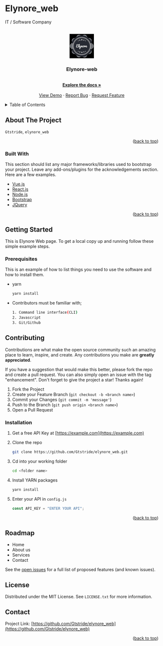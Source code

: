 # Elynore_web

IT / Software Company

<br />
<div align="center">
  <a href="https://github.com/Gtstride/elynore_web">
    <img src="image/logo.jfif" alt="Logo" width="80" height="80">
  </a>
  <h3 align="center">Elynore-web</h3>

  <p align="center">
    <br />
    <a href="https://github.com/Gtstride/elynore_web"><strong>Explore the docs »</strong></a>
    <br />
    <br />
    <a href="https://github.com/Gtstride/elynore_web">View Demo</a>
    ·
    <a href="https://github.com/Gtstride/elynore_web/issues">Report Bug</a>
    ·
    <a href="https://github.com/Gtstride/elynore_web/issues">Request Feature</a>
  </p>
</div>

<details>
  <summary>Table of Contents</summary>
  <ol>
    <li>
      <a href="#about-the-project">About The Project</a>
      <ul>
        <li><a href="#built-with">Built With</a></li>
      </ul>
    </li>
    <li>
      <a href="#getting-started">Getting Started</a>
      <ul>
        <li><a href="#prerequisites">Prerequisites</a></li>
        <li><a href="#contributing">Contributing</a></li>
        <li><a href="#installation">Installation</a></li>
      </ul>
    </li>
    <li><a href="#usage">Usage</a></li>
    <li><a href="#roadmap">Roadmap</a></li>
    <li><a href="#license">License</a></li>
    <li><a href="#contact">Contact</a></li>
  </ol>
</details>

## About The Project

<!-- [![Elynore_Web Screen Shot][product-screenshot] where the  website link will be written](https://example.com) -->

`Gtstride`, `elynore_web`

<p align="right">(<a href="#top">back to top</a>)</p>

### Built With

This section should list any major frameworks/libraries used to bootstrap your project. Leave any add-ons/plugins for the acknowledgements section. Here are a few examples.

- [Vue.js](https://vuejs.org/)
- [React.js](https://reactjs.org/)
- [Node.js](https://nodejs.org/)
- [Bootstrap](https://getbootstrap.com)
- [JQuery](https://jquery.com)

<p align="right">(<a href="#top">back to top</a>)</p>

## Getting Started

This is Elynore Web page.
To get a local copy up and running follow these simple example steps.

### Prerequisites

This is an example of how to list things you need to use the software and how to install them.

- yarn
  ```sh
  yarn install
  ```
- Contributors must be familiar with;

  ```sh
  1. Command line interface(CLI)
  2. Javascript
  3. Git/Github
  ```

## Contributing

Contributions are what make the open source community such an amazing place to learn, inspire, and create. Any contributions you make are **greatly appreciated**.

If you have a suggestion that would make this better, please fork the repo and create a pull request. You can also simply open an issue with the tag "enhancement".
Don't forget to give the project a star! Thanks again!

1. Fork the Project
2. Create your Feature Branch (`git checkout -b <branch name>`)
3. Commit your Changes (`git commit -m 'message'`)
4. Push to the Branch (`git push origin <branch name>`)
5. Open a Pull Request

### Installation

1. Get a free API Key at [https://example.com](https://example.com)
2. Clone the repo
   ```sh
   git clone https://github.com/Gtstride/elynore_web.git
   ```
3. Cd into your working folder

   ```sh
   cd <folder name>
   ```

4. Install YARN packages

   ```sh
   yarn install
   ```

5. Enter your API in `config.js`
   ```js
   const API_KEY = "ENTER YOUR API";
   ```

<p align="right">(<a href="#top">back to top</a>)</p>

## Roadmap

<!-- - /_[Home link]_/ Home -->

- Home
- About us
- Services
- Contact
    <!-- - [] Nested Feature -->

See the [open issues](https://github.com/Gtstride/elynore_web/issues) for a full list of proposed features (and known issues).

## License

Distributed under the MIT License. See `LICENSE.txt` for more information.

<!-- CONTACT -->

## Contact

<!-- Your Name - [@twitter_handle](https://twitter.com/twitter_handle) - email@email_client.com -->

Project Link: [https://github.com/Gtstride/elynore_web](https://github.com/Gtstride/elynore_web)

<p align="right">(<a href="#top">back to top</a>)</p>
